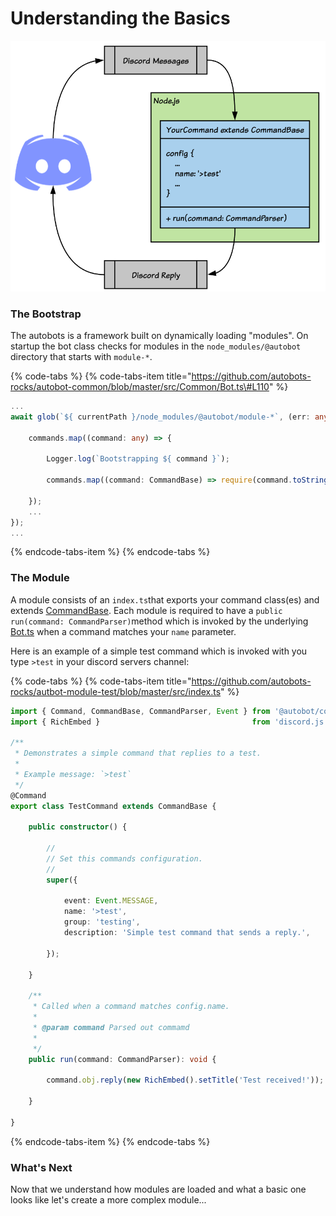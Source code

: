 # Understanding the Basics

![](../.gitbook/assets/image%20%282%29.png)

### The Bootstrap

The autobots is a framework built on dynamically loading "modules". On startup the bot class checks for modules in the `node_modules/@autobot` directory that starts with `module-*`.

{% code-tabs %}
{% code-tabs-item title="https://github.com/autobots-rocks/autobot-common/blob/master/src/Common/Bot.ts\#L110" %}
```typescript
...
await glob(`${ currentPath }/node_modules/@autobot/module-*`, (err: any, commands: any) => {

    commands.map((command: any) => {

        Logger.log(`Bootstrapping ${ command }`);

        commands.map((command: CommandBase) => require(command.toString()));

    });
    ...
});
...
```
{% endcode-tabs-item %}
{% endcode-tabs %}

### The Module

A module consists of an `index.ts`that exports your command class\(es\) and extends [CommandBase](https://github.com/autobots-rocks/autobot-common/blob/master/src/Common/CommandBase.ts). Each module is required to have a `public run(command: CommandParser)`method which is invoked by the underlying [Bot.ts](https://github.com/autobots-rocks/autobot-common/blob/master/src/Common/Bot.ts) when a command matches your `name` parameter. 

Here is an example of a simple test command which is invoked with you type `>test` in your discord servers channel:

{% code-tabs %}
{% code-tabs-item title="https://github.com/autobots-rocks/autbot-module-test/blob/master/src/index.ts" %}
```typescript
import { Command, CommandBase, CommandParser, Event } from '@autobot/common';
import { RichEmbed }                                  from 'discord.js';

/**
 * Demonstrates a simple command that replies to a test.
 *
 * Example message: `>test`
 */
@Command
export class TestCommand extends CommandBase {

    public constructor() {

        //
        // Set this commands configuration.
        //
        super({

            event: Event.MESSAGE,
            name: '>test',
            group: 'testing',
            description: 'Simple test command that sends a reply.',

        });

    }

    /**
     * Called when a command matches config.name.
     *
     * @param command Parsed out commamd
     *
     */
    public run(command: CommandParser): void {

        command.obj.reply(new RichEmbed().setTitle('Test received!'));

    }

}
```
{% endcode-tabs-item %}
{% endcode-tabs %}

### What's Next

Now that we understand how modules are loaded and what a basic one looks like let's create a more complex module...

